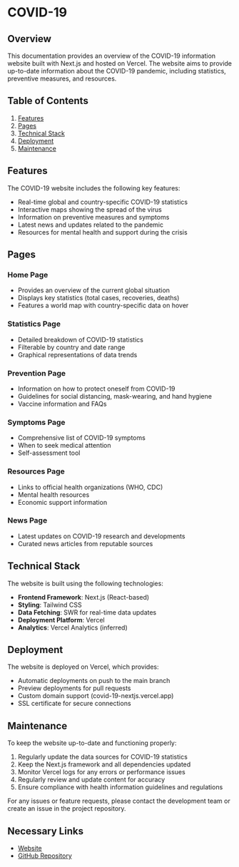 # COVID-19

## Overview

This documentation provides an overview of the COVID-19 information website built with Next.js and hosted on Vercel. The website aims to provide up-to-date information about the COVID-19 pandemic, including statistics, preventive measures, and resources.

## Table of Contents

1. [Features](#features)
2. [Pages](#pages)
3. [Technical Stack](#technical-stack)
4. [Deployment](#deployment)
5. [Maintenance](#maintenance)

## Features

The COVID-19 website includes the following key features:

- Real-time global and country-specific COVID-19 statistics
- Interactive maps showing the spread of the virus
- Information on preventive measures and symptoms
- Latest news and updates related to the pandemic
- Resources for mental health and support during the crisis

## Pages

### Home Page

- Provides an overview of the current global situation
- Displays key statistics (total cases, recoveries, deaths)
- Features a world map with country-specific data on hover

### Statistics Page

- Detailed breakdown of COVID-19 statistics
- Filterable by country and date range
- Graphical representations of data trends

### Prevention Page

- Information on how to protect oneself from COVID-19
- Guidelines for social distancing, mask-wearing, and hand hygiene
- Vaccine information and FAQs

### Symptoms Page

- Comprehensive list of COVID-19 symptoms
- When to seek medical attention
- Self-assessment tool

### Resources Page

- Links to official health organizations (WHO, CDC)
- Mental health resources
- Economic support information

### News Page

- Latest updates on COVID-19 research and developments
- Curated news articles from reputable sources

## Technical Stack

The website is built using the following technologies:

- **Frontend Framework**: Next.js (React-based)
- **Styling**: Tailwind CSS
- **Data Fetching**: SWR for real-time data updates
- **Deployment Platform**: Vercel
- **Analytics**: Vercel Analytics (inferred)

## Deployment

The website is deployed on Vercel, which provides:

- Automatic deployments on push to the main branch
- Preview deployments for pull requests
- Custom domain support (covid-19-nextjs.vercel.app)
- SSL certificate for secure connections

## Maintenance

To keep the website up-to-date and functioning properly:

1. Regularly update the data sources for COVID-19 statistics
2. Keep the Next.js framework and all dependencies updated
3. Monitor Vercel logs for any errors or performance issues
4. Regularly review and update content for accuracy
5. Ensure compliance with health information guidelines and regulations

For any issues or feature requests, please contact the development team or create an issue in the project repository.

## Necessary Links

- [Website](https://covid-19-nextjs.vercel.app/)
- [GitHub Repository](https://github.com/md-rejoyan-islam/covid-19)
